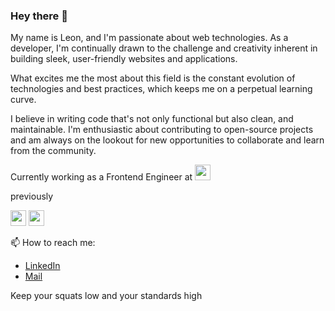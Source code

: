 ### Hey there 👋

My name is Leon, and I'm passionate about web technologies. As a developer, I'm continually drawn to the challenge and creativity inherent in building sleek, user-friendly websites and applications.

What excites me the most about this field is the constant evolution of technologies and best practices, which keeps me on a perpetual learning curve. 

I believe in writing code that's not only functional but also clean, and maintainable. I'm enthusiastic about contributing to open-source projects and am always on the lookout for new opportunities to collaborate and learn from the community.

Currently working as a Frontend Engineer at  [<img src="[https://about.lovoo.com/wp-content/themes/lovoo/inc/assets/images/lovoo-logo.svg](https://d2yk9kjajbiedi.cloudfront.net/damfiles/article_image_12/tuigroup-15/de/medien/Images-Pressemitteilung/2021/2021-05-11-robinson-new-brand-identity/ROB_Kachel_Kopflogo.jpg_150-9cb99bdd73fc52adfc988b6d4e3784b3.jpg)" height="25px">](https://about.lovoo.com/en)

previously

[<img src="https://about.lovoo.com/wp-content/themes/lovoo/inc/assets/images/lovoo-logo.svg" height="25px">](https://about.lovoo.com/en)
[<img src="https://deutschefintechsolutions.de/assets/logo.png" height="25px">](https://about.lovoo.com/en)


📫 How to reach me:

- [LinkedIn](https://www.linkedin.com/in/leon-gieser/)
- [Mail](leon.gieser@gmail.com)

Keep your squats low and your standards high

<!--
**leongieser/leongieser** is a ✨ _special_ ✨ repository because its `README.md` (this file) appears on your GitHub profile.

Here are some ideas to get you started:

- 🔭 I’m currently working on ...
- 🌱 I’m currently learning ...
- 👯 I’m looking to collaborate on ...
- 🤔 I’m looking for help with ...
- 💬 Ask me about ...
- 📫 How to reach me: ...
- 😄 Pronouns: ...
- ⚡ Fun fact: ...
-->
